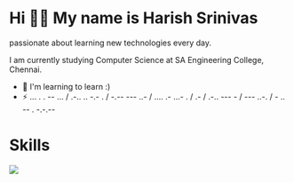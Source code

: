 Hi 🐻‍❄️ My name is Harish Srinivas
=================================
passionate about learning new technologies every day.

I am currently studying Computer Science at SA Engineering College, Chennai.
*   🧠 I'm learning to learn :)
*   ⚡ ... . . -- ... / .-.. .. -.- . / -.-- --- ..- / .... .- ...- . / .- / .-.. --- - / --- ..-. / - .. -- . -.-.--


# Skills

<p align="justify-start">
  <a href="https://harishsrinivas.netlify.app">
    <img src="https://skillicons.dev/icons?i=python,c,html,js,tailwindcss,react,vite,figma" />
  </a>
</p>
